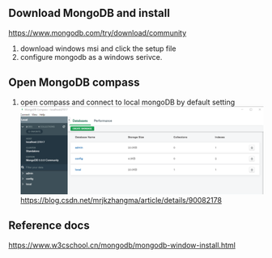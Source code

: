  ## Download MongoDB and install
 
 https://www.mongodb.com/try/download/community
 
 1. download windows msi and click the setup file 
 2. configure mongodb as a windows serivce. 
 
 ## Open MongoDB compass 
 
 1. open compass and connect to local mongoDB by default setting   
![alt text](img/Mongo_2021-07-22_18-22-05.png "Title Text")   
https://blog.csdn.net/mrjkzhangma/article/details/90082178  

## Reference docs
https://www.w3cschool.cn/mongodb/mongodb-window-install.html

